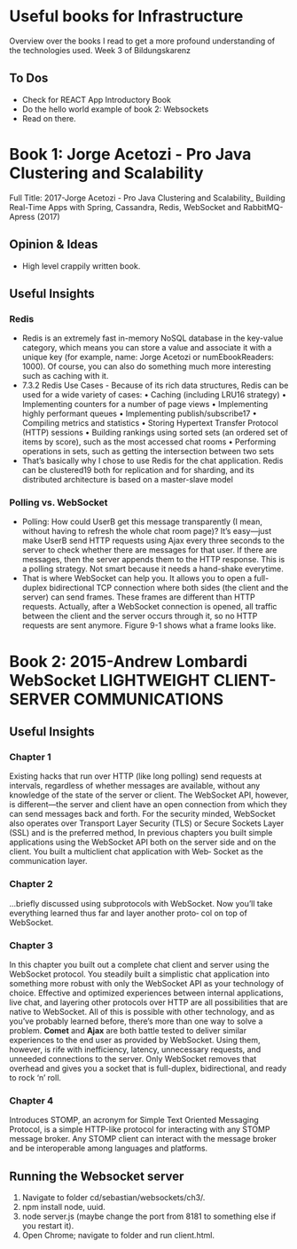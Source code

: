 # Useful books for Infrastructure

Overview over the books I read to get a more profound understanding of the technologies used. Week 3 of Bildungskarenz

## To Dos

- Check for REACT App Introductory Book
- Do the hello world example of book 2: Websockets
- Read on there.


# Book 1: Jorge Acetozi - Pro Java Clustering and Scalability

Full Title: 2017-Jorge Acetozi - Pro Java Clustering and Scalability_ Building Real-Time Apps with Spring, Cassandra, Redis, WebSocket and RabbitMQ-Apress (2017)

## Opinion & Ideas 
- High level crappily written book. 

## Useful Insights
### Redis
- Redis is an extremely fast in-memory NoSQL database in the key-value category, which means you can store a value and associate it with a unique key (for example, name: Jorge Acetozi or numEbookReaders: 1000). Of course, you can also do something much more interesting such as caching with it.
- 7.3.2 Redis Use Cases - Because of its rich data structures, Redis can be used for a wide variety of cases:
    • Caching (including LRU16 strategy)
    • Implementing counters for a number of page views
    • Implementing highly performant queues
    • Implementing publish/subscribe17
    • Compiling metrics and statistics
    • Storing Hypertext Transfer Protocol (HTTP) sessions
    • Building rankings using sorted sets (an ordered set of items by score), such as the most accessed chat rooms
    • Performing operations in sets, such as getting the intersection between two sets
- That’s basically why I chose to use Redis for the chat application.
Redis can be clustered19 both for replication and for sharding, and its distributed architecture is based on a master-slave model

### Polling vs. WebSocket

- Polling: How could UserB get this message transparently (I mean, without having to refresh the whole chat room page)? It’s easy—just make UserB send HTTP requests using Ajax every three seconds to the server to check whether there are messages for that user. If there are messages, then the server appends them to the HTTP response. This is a polling strategy. Not smart because it needs a hand-shake everytime.
- That is where WebSocket can help you. It allows you to open a full-duplex bidirectional TCP connection where both sides (the client and the server) can send frames. These frames are different than HTTP requests. Actually, after a WebSocket connection is opened, all traffic between the client and the server occurs through it, so no HTTP requests are sent anymore. Figure 9-1 shows what a frame looks like.
 
# Book 2: 2015-Andrew Lombardi WebSocket LIGHTWEIGHT CLIENT-SERVER COMMUNICATIONS

## Useful Insights

### Chapter 1

Existing hacks that run over HTTP (like long polling) send requests at intervals, regardless of whether messages are available, without any knowledge of the state of the server or client. The WebSocket API, however, is different—the server and client have an open connection from which they can send messages back and forth. For the security minded, WebSocket also operates over Transport Layer Security (TLS) or Secure Sockets Layer (SSL) and is the preferred method,
In previous chapters you built simple applications using the WebSocket API both on the server side and on the client. You built a multiclient chat application with Web‐ Socket as the communication layer. 

### Chapter 2 

...briefly discussed using subprotocols with WebSocket. Now you’ll take everything learned thus far and layer another proto‐ col on top of WebSocket.

### Chapter 3

In this chapter you built out a complete chat client and server using the WebSocket protocol. You steadily built a simplistic chat application into something more robust with only the WebSocket API as your technology of choice. Effective and optimized experiences between internal applications, live chat, and layering other protocols over HTTP are all possibilities that are native to WebSocket.
All of this is possible with other technology, and as you’ve probably learned before, there’s more than one way to solve a problem. 
__Comet__ and __Ajax__ are both battle tested to deliver similar experiences to the end user as provided by WebSocket. Using them, however, is rife with inefficiency, latency, unnecessary requests, and unneeded connections to the server. Only WebSocket removes that overhead and gives you a socket that is full-duplex, bidirectional, and ready to rock ‘n’ roll.

### Chapter 4
Introduces STOMP, an acronym for Simple Text Oriented Messaging Protocol, is a simple HTTP-like protocol for interacting with any STOMP message broker. Any STOMP client can interact with the message broker and be interoperable among languages and platforms.

## Running the Websocket server
1. Navigate to folder cd/sebastian/websockets/ch3/.
2. npm install node, uuid.
3. node server.js (maybe change the port from 8181 to something else if you restart it).
4. Open Chrome; navigate to folder and run client.html.
